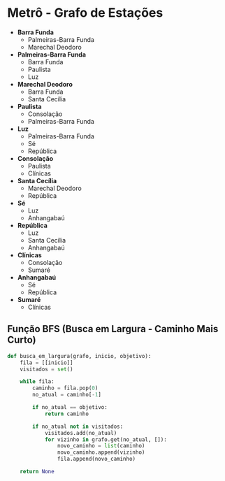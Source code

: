 # Metrô - Grafo de Estações

- **Barra Funda**
  - Palmeiras-Barra Funda
  - Marechal Deodoro
- **Palmeiras-Barra Funda**
  - Barra Funda
  - Paulista
  - Luz
- **Marechal Deodoro**
  - Barra Funda
  - Santa Cecília
- **Paulista**
  - Consolação
  - Palmeiras-Barra Funda
- **Luz**
  - Palmeiras-Barra Funda
  - Sé
  - República
- **Consolação**
  - Paulista
  - Clínicas
- **Santa Cecília**
  - Marechal Deodoro
  - República
- **Sé**
  - Luz
  - Anhangabaú
- **República**
  - Luz
  - Santa Cecília
  - Anhangabaú
- **Clínicas**
  - Consolação
  - Sumaré
- **Anhangabaú**
  - Sé
  - República
- **Sumaré**
  - Clínicas

## Função BFS (Busca em Largura - Caminho Mais Curto)

```python
def busca_em_largura(grafo, inicio, objetivo):
    fila = [[inicio]]  
    visitados = set()

    while fila:
        caminho = fila.pop(0)  
        no_atual = caminho[-1]

        if no_atual == objetivo:
            return caminho

        if no_atual not in visitados:
            visitados.add(no_atual)
            for vizinho in grafo.get(no_atual, []):
                novo_caminho = list(caminho)
                novo_caminho.append(vizinho)
                fila.append(novo_caminho)

    return None

